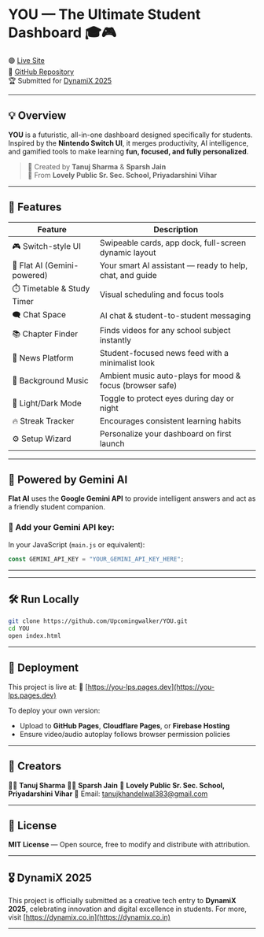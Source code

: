 


# YOU — The Ultimate Student Dashboard 🎓🎮  
🟣 [Live Site](https://you-lps.pages.dev)  
🧠 [GitHub Repository](https://github.com/Upcomingwalker/YOU)  
🏆 Submitted for [DynamiX 2025](https://dynamix.co.in/)

---

## 💡 Overview

**YOU** is a futuristic, all-in-one dashboard designed specifically for students.  
Inspired by the **Nintendo Switch UI**, it merges productivity, AI intelligence, and gamified tools to make learning **fun, focused, and fully personalized**.

> 🏫 Created by **Tanuj Sharma** & **Sparsh Jain**  
> 🏫 From **Lovely Public Sr. Sec. School, Priyadarshini Vihar**

---

## 🎯 Features

| Feature | Description |
|--------|-------------|
| 🎮 Switch-style UI | Swipeable cards, app dock, full-screen dynamic layout |
| 🧠 Flat AI (Gemini-powered) | Your smart AI assistant — ready to help, chat, and guide |
| ⏱️ Timetable & Study Timer | Visual scheduling and focus tools |
| 🗨️ Chat Space | AI chat & student-to-student messaging |
| 📚 Chapter Finder | Finds videos for any school subject instantly |
| 📰 News Platform | Student-focused news feed with a minimalist look |
| 🎵 Background Music | Ambient music auto-plays for mood & focus (browser safe) |
| 🌙 Light/Dark Mode | Toggle to protect eyes during day or night |
| 🔥 Streak Tracker | Encourages consistent learning habits |
| ⚙️ Setup Wizard | Personalize your dashboard on first launch |

---

## 🧠 Powered by Gemini AI

**Flat AI** uses the **Google Gemini API** to provide intelligent answers and act as a friendly student companion.

### 🔐 Add your Gemini API key:

In your JavaScript (`main.js` or equivalent):

```js
const GEMINI_API_KEY = "YOUR_GEMINI_API_KEY_HERE";
````

---


---

## 🛠️ Run Locally

```bash
git clone https://github.com/Upcomingwalker/YOU.git
cd YOU
open index.html
```

---

## 🚀 Deployment

This project is live at:
🔗 [https://you-lps.pages.dev](https://you-lps.pages.dev)

To deploy your own version:

* Upload to **GitHub Pages**, **Cloudflare Pages**, or **Firebase Hosting**
* Ensure video/audio autoplay follows browser permission policies

---

## 🙌 Creators

👨‍💻 **Tanuj Sharma**
👨‍💻 **Sparsh Jain**
🏫 **Lovely Public Sr. Sec. School, Priyadarshini Vihar**
📧 Email: [tanujkhandelwal383@gmail.com](mailto:tanujkhandelwal383@gmail.com)

---

## 📜 License

**MIT License** — Open source, free to modify and distribute with attribution.

---

## 🎖️ DynamiX 2025

This project is officially submitted as a creative tech entry to **DynamiX 2025**, celebrating innovation and digital excellence in students.
For more, visit [https://dynamix.co.in](https://dynamix.co.in)

---

```

